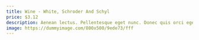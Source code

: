```yaml
---
title: Wine - White, Schroder And Schyl
price: $3.12
description: Aenean lectus. Pellentesque eget nunc. Donec quis orci eget orci vehicula condimentum.
image: https://dummyimage.com/800x500/9ede73/fff
---
```

